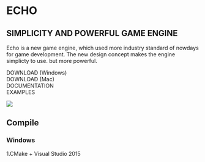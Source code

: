 # ECHO

## SIMPLICITY AND POWERFUL GAME ENGINE  

Echo is a new game engine, which used more industry standard of nowdays for game development. The new design concept makes the engine simplicty to use. but more powerful.

DOWNLOAD (Windows)  
DOWNLOAD (Mac)  
DOCUMENTATION  
EXAMPLES  

![](https://github.com/blab-liuliang/echo/blob/master/doc/image/echo.png?raw=true)

## Compile  
### Windows
1.CMake + Visual Studio 2015
